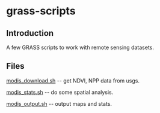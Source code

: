 # grass-scripts

## Introduction

A few GRASS scripts to work with remote sensing datasets.

## Files

[modis_download.sh](https://github.com/geographyclub/grass-scripts/blob/master/modis_download.sh) -- get NDVI, NPP data from usgs.

[modis_stats.sh](https://github.com/geographyclub/grass-scripts/blob/master/modis_stats.sh) -- do some spatial analysis.

[modis_output.sh](https://github.com/geographyclub/grass-scripts/blob/master/modis_output.sh) -- output maps and stats.


